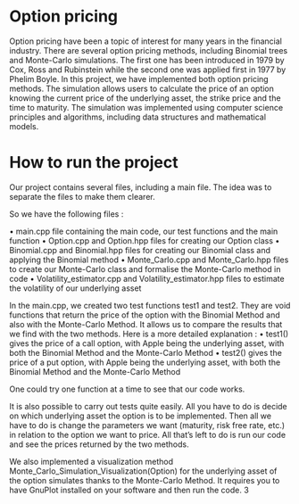 # Option pricing

Option pricing have been a topic of interest for many years in the financial industry. There are
several option pricing methods, including Binomial trees and Monte-Carlo simulations. The first
one has been introduced in 1979 by Cox, Ross and Rubinstein while the second one was applied
first in 1977 by Phelim Boyle.
In this project, we have implemented both option pricing methods. The simulation allows
users to calculate the price of an option knowing the current price of the underlying asset, the
strike price and the time to maturity. The simulation was implemented using computer science
principles and algorithms, including data structures and mathematical models.

# How to run the project 

Our project contains several files, including a main file. The idea was to separate the files to
make them clearer.

So we have the following files :

• main.cpp file containing the main code, our test functions and the main function
• Option.cpp and Option.hpp files for creating our Option class
• Binomial.cpp and Binomial.hpp files for creating our Binomial class and applying the
Binomial method
• Monte_Carlo.cpp and Monte_Carlo.hpp files to create our Monte-Carlo class and formalise
the Monte-Carlo method in code
• Volatility_estimator.cpp and Volatility_estimator.hpp files to estimate the volatility
of our underlying asset

In the main.cpp, we created two test functions test1 and test2. They are void functions
that return the price of the option with the Binomial Method and also with the Monte-Carlo
Method. It allows us to compare the results that we find with the two methods.
Here is a more detailed explanation :
• test1() gives the price of a call option, with Apple being the underlying asset, with both
the Binomial Method and the Monte-Carlo Method
• test2() gives the price of a put option, with Apple being the underlying asset, with both
the Binomial Method and the Monte-Carlo Method

One could try one function at a time to see that our code works.

It is also possible to carry out tests quite easily. All you have to do is decide on which underlying
asset the option is to be implemented. Then all we have to do is change the parameters
we want (maturity, risk free rate, etc.) in relation to the option we want to price. All that’s left
to do is run our code and see the prices returned by the two methods.

We also implemented a visualization method Monte_Carlo_Simulation_Visualization(Option)
for the underlying asset of the option simulates thanks to the Monte-Carlo Method. It requires
you to have GnuPlot installed on your software and then run the code.
3
